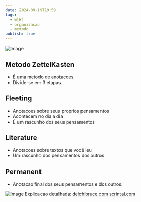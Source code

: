 ```yaml
---
date: 2024-09-19T19:59
tags:
  - wiki
  - organizacao
  - metodo
publish: true
---
```

![Image](https://cdn.pixabay.com/photo/2024/05/14/00/09/ai-generated-8759926_1280.jpg)
## Metodo ZettelKasten
* É uma metodo de anotacoes.
* Divide-se em 3 etapas.

## Fleeting
* Anotacoes sobre seus proprios pensamentos
* Acontecem no dia a dia
* É um rascunho dos seus pensamentos
## Literature
* Anotacoes sobre textos que você leu
* Um rascunho dos pensamentos dos outros
## Permanent
* Anotacao final dos seus pensamentos e dos outros

![Image](https://delchibruce.com/media/posts/66/responsive/DIK31-lg.webp)
Explicacao detalhada: [delchibruce.com](https://delchibruce.com/quais-sao-os-tipos-de-anotacoes-do-metodo-zettelkasten.html) [scrintal.com](https://scrintal.com/guides/how-to-take-smart-notes)
